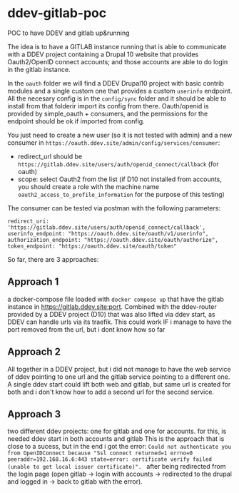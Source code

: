 # ddev-gitlab-poc
POC to have DDEV and gitlab up&amp;running

The idea is to have a GITLAB instance running that is able to communicate with a DDEV project containing a Drupal 10 website that provides Oauth2/OpenID connect accounts; and those accounts are able to do login in the gitlab instance.

In the `oauth` folder we will find a DDEV Drupal10 project with basic contrib modules and a single custom one that provides a custom `userinfo` endpoint. All the necesary config is in the `config/sync` folder and it should be able to install from that folderir import its config from there.
Oauth/openid is provided by simple_oauth + consumers, and the permissions for the endpoint should be ok if imported from config.

You just need to create a new user (so it is not tested with admin) and a new consumer in `https://oauth.ddev.site/admin/config/services/consumer`:
- redirect_url should be `https://gitlab.ddev.site/users/auth/openid_connect/callback` (for oauth)
- scope: select Oauth2 from the list (if D10 not installed from accounts, you should create a role with the machine name `oauth2_access_to_profile_information` for the purpose of this testing)

The consumer can be tested via postman with the following parameters:

```
redirect_uri: 'https://gitlab.ddev.site/users/auth/openid_connect/callback',
userinfo_endpoint: "https://oauth.ddev.site/oauth/v1/userinfo",
authorization_endpoint: "https://oauth.ddev.site/oauth/authorize",
token_endpoint: "https://oauth.ddev.site/oauth/token"
```


So far, there are 3 approaches:

Approach 1
---
a docker-compose file loaded with `docker compose up` that have the gitlab instance in https://gitlab.ddev.site:port.
Combined with the ddev-router provided by a DDEV project (D10) that was also lifted via ddev start, as DDEV can handle urls via its traefik.
This could work IF i manage to have the port removed from the url, but i dont know how so far


Approach 2
---
All together in a DDEV project, but i did not manage to have the web service of ddev pointing to one url and the gitlab service pointing to a different one.
A single ddev start could lift both web and gitlab, but same url is created for both and i don't know how to add a second url for the second service.


Approach 3
---
two different ddev projects: one for gitlab and one for accounts.
for this, is needed ddev start in both accounts and gitlab
This is the approach that is close to a sucess, but in the end i got the error:
```Could not authenticate you from OpenIDConnect because "Ssl connect returned=1 errno=0 peeraddr=192.168.16.6:443 state=error: certificate verify failed (unable to get local issuer certificate)". ``` 
after being redirected from the login page (open gitlab -> login with accounts -> redirected to the drupal and logged in -> back to gitlab with the error).

